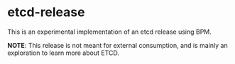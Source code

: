 # etcd-release

This is an experimental implementation of an etcd release using BPM.

**NOTE**: This release is not meant for external consumption, and is mainly an
exploration to learn more about ETCD.
